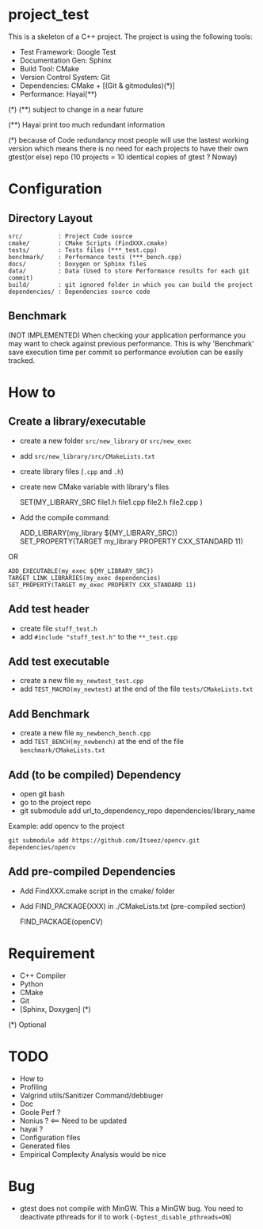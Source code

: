 project_test
============

This is a skeleton of a C++ project.
The project is using the following tools:

* Test Framework: Google Test
* Documentation Gen: Sphinx
* Build Tool: CMake
* Version Control System: Git
* Dependencies: CMake + [(Git & gitmodules)(*)]
* Performance: Hayai(**)

(*) (**) subject to change in a near future

(**) Hayai print too much redundant information

(*) because of Code redundancy most people will use the lastest working
version which means there is no need for each projects to have their own
gtest(or else) repo (10 projects = 10 identical copies of gtest ? Noway)

# Configuration

## Directory Layout

    src/          : Project Code source
    cmake/        : CMake Scripts (FindXXX.cmake)
    tests/        : Tests files (***_test.cpp)
    benchmark/    : Performance tests (***_bench.cpp)
    docs/         : Doxygen or Sphinx files
    data/         : Data (Used to store Performance results for each git commit)
    build/        : git ignored folder in which you can build the project
    dependencies/ : Dependencies source code

## Benchmark

(NOT IMPLEMENTED)
When checking your application performance you may want to check against previous
performance. This is why 'Benchmark' save execution time per commit so performance
evolution can be easily tracked.

# How to

## Create a library/executable

* create a new folder `src/new_library` or `src/new_exec`
* add `src/new_library/src/CMakeLists.txt`
* create library files (`.cpp` and `.h`)
* create new CMake variable with library's files


    SET(MY_LIBRARY_SRC
        file1.h
        file1.cpp
        file2.h
        file2.cpp
    )

* Add the compile command:


    ADD_LIBRARY(my_library ${MY_LIBRARY_SRC})
    SET_PROPERTY(TARGET my_library PROPERTY CXX_STANDARD 11)


OR


    ADD_EXECUTABLE(my_exec ${MY_LIBRARY_SRC})
    TARGET_LINK_LIBRARIES(my_exec dependencies)
    SET_PROPERTY(TARGET my_exec PROPERTY CXX_STANDARD 11)

## Add test header

* create file `stuff_test.h`
* add `#include "stuff_test.h"` to the `**_test.cpp`

## Add test executable

* create a new file `my_newtest_test.cpp`
* add `TEST_MACRO(my_newtest)` at the end of the file `tests/CMakeLists.txt`

## Add Benchmark

* create a new file `my_newbench_bench.cpp`
* add `TEST_BENCH(my_newbench)` at the end of the file `benchmark/CMakeLists.txt`

## Add (to be compiled) Dependency

* open git bash
* go to the project repo
* git submodule add url_to_dependency_repo dependencies/library_name

Example: add opencv to the project

    git submodule add https://github.com/Itseez/opencv.git dependencies/opencv

## Add pre-compiled Dependencies

* Add FindXXX.cmake script in the cmake/ folder
* Add FIND_PACKAGE(XXX) in ./CMakeLists.txt  (pre-compiled section)


    FIND_PACKAGE(openCV)

# Requirement

* C++ Compiler
* Python
* CMake
* Git
* [Sphinx, Doxygen] (*)

(*) Optional


TODO
====

* How to
* Profiling
* Valgrind utils/Sanitizer Command/debbuger
* Doc
* Goole Perf ?
* Nonius ? <== Need to be updated
* hayai ?
* Configuration files
* Generated files
* Empirical Complexity Analysis would be nice

Bug
===

* gtest does not compile with MinGW. This a MinGW bug. You need to deactivate
pthreads for it to work (`-Dgtest_disable_pthreads=ON`)


